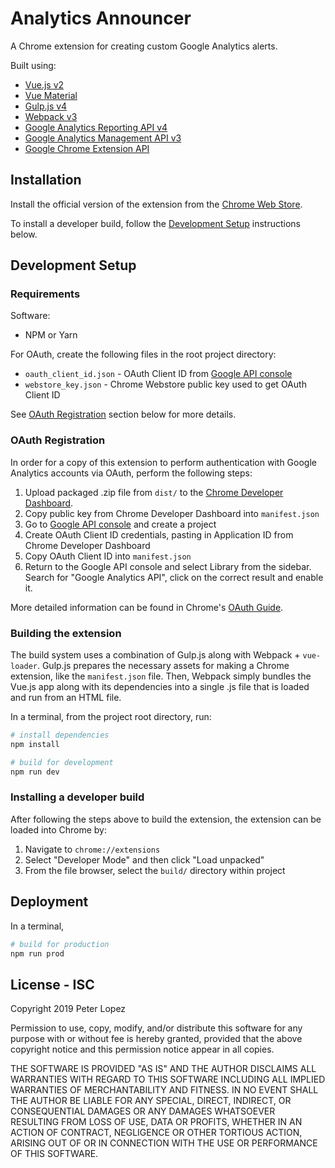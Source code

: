 # Analytics Announcer

A Chrome extension for creating custom Google Analytics alerts.

Built using:
- [Vue.js v2](https://vuejs.org/)
- [Vue Material](https://vuematerial.io)
- [Gulp.js v4](https://gulpjs.com/)
- [Webpack v3](https://webpack.js.org/)
- [Google Analytics Reporting API v4](https://developers.google.com/analytics/devguides/reporting/core/v4)
- [Google Analytics Management API v3](https://developers.google.com/analytics/devguides/config/mgmt/v3)
- [Google Chrome Extension API](https://developer.chrome.com/extensions/overview)

## Installation

Install the official version of the extension from the [Chrome Web Store](https://chrome.google.com/webstore).

To install a developer build, follow the [Development Setup](https://github.com/peterlopez/analytics-announcer#development-setup) instructions below.

## Development Setup

### Requirements

Software:

- NPM or Yarn

For OAuth, create the following files in the root project directory:

- `oauth_client_id.json` - OAuth Client ID from [Google API console](https://console.developers.google.com/apis)
- `webstore_key.json` - Chrome Webstore public key used to get OAuth Client ID

See [OAuth Registration](https://github.com/peterlopez/analytics-announcer#oauth-registration) section below for more details.

### OAuth Registration

In order for a copy of this extension to perform authentication with Google Analytics accounts via OAuth, perform the following steps:

1. Upload packaged .zip file from `dist/` to the [Chrome Developer Dashboard](https://chrome.google.com/webstore/developer/dashboard).
1. Copy public key from Chrome Developer Dashboard into `manifest.json`
1. Go to [Google API console](https://console.developers.google.com/apis) and create a project
1. Create OAuth Client ID credentials, pasting in Application ID from Chrome Developer Dashboard
1. Copy OAuth Client ID into `manifest.json`
1. Return to the Google API console and select Library from the sidebar. Search for "Google Analytics API", click on the correct result and enable it.

More detailed information can be found in Chrome's [OAuth Guide](https://developer.chrome.com/extensions/tut_oauth).

### Building the extension

The build system uses a combination of Gulp.js along with Webpack + `vue-loader`. Gulp.js prepares the necessary assets for making a Chrome extension, like the `manifest.json` file. Then, Webpack simply bundles the Vue.js app along with its dependencies into a single .js file that is loaded and run from an HTML file.

In a terminal, from the project root directory, run:

``` bash
# install dependencies
npm install

# build for development
npm run dev
```

### Installing a developer build

After following the steps above to build the extension, the extension can be loaded into Chrome by:

1. Navigate to `chrome://extensions`
1. Select "Developer Mode" and then click "Load unpacked"
1. From the file browser, select the `build/` directory within project

## Deployment

In a terminal,

``` bash
# build for production
npm run prod
```

## License - ISC

Copyright 2019 Peter Lopez

Permission to use, copy, modify, and/or distribute this software for any purpose with or without fee is hereby granted, provided that the above copyright notice and this permission notice appear in all copies.

THE SOFTWARE IS PROVIDED "AS IS" AND THE AUTHOR DISCLAIMS ALL WARRANTIES WITH REGARD TO THIS SOFTWARE INCLUDING ALL IMPLIED WARRANTIES OF MERCHANTABILITY AND FITNESS. IN NO EVENT SHALL THE AUTHOR BE LIABLE FOR ANY SPECIAL, DIRECT, INDIRECT, OR CONSEQUENTIAL DAMAGES OR ANY DAMAGES WHATSOEVER RESULTING FROM LOSS OF USE, DATA OR PROFITS, WHETHER IN AN ACTION OF CONTRACT, NEGLIGENCE OR OTHER TORTIOUS ACTION, ARISING OUT OF OR IN CONNECTION WITH THE USE OR PERFORMANCE OF THIS SOFTWARE.
